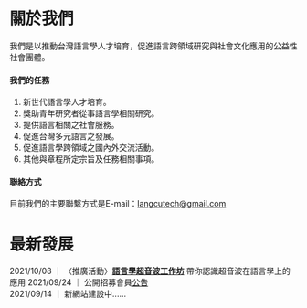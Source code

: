 # 關於我們
我們是以推動台灣語言學人才培育，促進語言跨領域研究與社會文化應用的公益性社會團體。

#### 我們的任務

1. 新世代語言學人才培育。
2. 獎助青年研究者從事語言學相關研究。
3. 提供語言相關之社會服務。
4. 促進台灣多元語言之發展。
5. 促進語言學跨領域之國內外交流活動。
6. 其他與章程所定宗旨及任務相關事項。

#### 聯絡方式
目前我們的主要聯繫方式是E-mail：langcutech@gmail.com

# 最新發展
2021/10/08 ｜ 〈推廣活動〉**[語言學超音波工作坊](https://sbs-ntu.github.io/2021-ultrasound-workshop/)** 帶你認識超音波在語言學上的應用 
2021/09/24 ｜ 公開招募會員[公告](/公開招募會員公告.pdf)  
2021/09/14 ｜ 新網站建設中......


